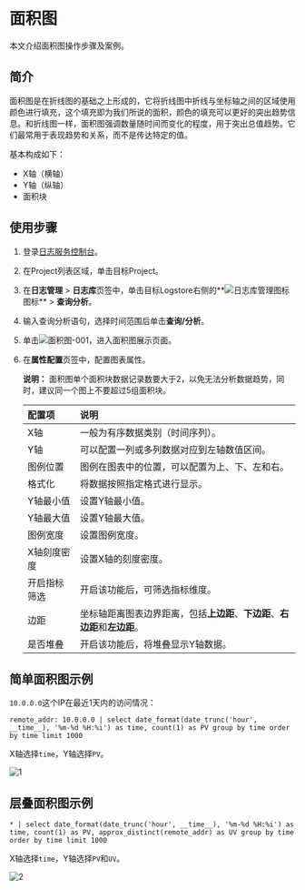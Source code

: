# 面积图

本文介绍面积图操作步骤及案例。

## 简介

面积图是在折线图的基础之上形成的，它将折线图中折线与坐标轴之间的区域使用颜色进行填充，这个填充即为我们所说的面积，颜色的填充可以更好的突出趋势信息。和折线图一样，面积图强调数量随时间而变化的程度，用于突出总值趋势。它们最常用于表现趋势和关系，而不是传达特定的值。

基本构成如下：

-   X轴（横轴）
-   Y轴（纵轴）
-   面积块

## 使用步骤

1.  登录[日志服务控制台](https://sls.console.aliyun.com)。

2.  在Project列表区域，单击目标Project。

3.  在**日志管理** \> **日志库**页签中，单击目标Logstore右侧的**![日志库管理图标](https://static-aliyun-doc.oss-cn-hangzhou.aliyuncs.com/assets/img/zh-CN/9232359951/p52166.png)图标** \> **查询分析**。

4.  输入查询分析语句，选择时间范围后单击**查询/分析**。

5.  单击![面积图-001](https://static-aliyun-doc.oss-cn-hangzhou.aliyuncs.com/assets/img/zh-CN/2641906951/p93118.png)，进入面积图展示页面。

6.  在**属性配置**页签中，配置图表属性。

    **说明：** 面积图单个面积块数据记录数要大于2，以免无法分析数据趋势，同时，建议同一个图上不要超过5组面积块。

    |配置项|说明|
    |:--|:-|
    |X轴|一般为有序数据类别（时间序列）。|
    |Y轴|可以配置一列或多列数据对应到左轴数值区间。|
    |图例位置|图例在图表中的位置，可以配置为上、下、左和右。|
    |格式化|将数据按照指定格式进行显示。|
    |Y轴最小值|设置Y轴最小值。|
    |Y轴最大值|设置Y轴最大值。|
    |图例宽度|设置图例宽度。|
    |X轴刻度密度|设置X轴的刻度密度。|
    |开启指标筛选|开启该功能后，可筛选指标维度。|
    |边距|坐标轴距离图表边界距离，包括**上边距**、**下边距**、**右边距**和**左边距**。|
    |是否堆叠|开启该功能后，将堆叠显示Y轴数据。|


## 简单面积图示例

`10.0.0.0`这个IP在最近1天内的访问情况：

```
remote_addr: 10.0.0.0 | select date_format(date_trunc('hour', __time__), '%m-%d %H:%i') as time, count(1) as PV group by time order by time limit 1000
```

X轴选择`time`，Y轴选择`PV`。

![1](https://static-aliyun-doc.oss-cn-hangzhou.aliyuncs.com/assets/img/zh-CN/2641906951/p129973.png)

## 层叠面积图示例

```
* | select date_format(date_trunc('hour', __time__), '%m-%d %H:%i') as time, count(1) as PV, approx_distinct(remote_addr) as UV group by time order by time limit 1000
```

X轴选择`time`，Y轴选择`PV`和`UV`。

![2](https://static-aliyun-doc.oss-cn-hangzhou.aliyuncs.com/assets/img/zh-CN/2641906951/p129974.png)

